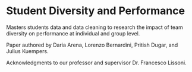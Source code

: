 # Student Diversity and Performance

Masters students data and data cleaning to research the impact of team diversity on performance at individual and group level. 

Paper authored by Daria Arena, Lorenzo Bernardini, Pritish Dugar, and Julius Kuempers. 

Acknowledgments to our professor and supervisor Dr. Francesco Lissoni.
